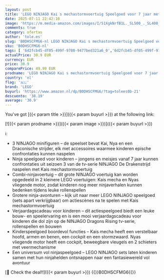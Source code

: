 ```yaml
---
layout: post
title: 'LEGO NINJAGO Kai s mechastormvoertuig Speelgoed voor 7 jaar met 3 Minifiguren en Motor  Voertuig Bouwpakket voor Kinderen  Cadeau voor Jongens en Meisjes vanaf 7 jaar en Fans van Dragons Rising 71830'
date: 2025-07-11 22:42:10
image: 'https://m.media-amazon.com/images/I/51XgkNrfB1L._SL500_._SL400_.jpg'
comments: true
category: ofertas
author: 'tole.es'
slug: 'B0DHSCFMG6-nl LEGO NINJAGO Kai s mechastormvoertuig Speelgoed voor 7...'
sku: 'B0DHSCFMG6-nl'
tags: [ '6d2fcb45-df05-499f-9780-9477bed321a6_0','6d2fcb45-df05-499f-9780-9477bed321a6_501','Arborist Merchandising Root','Bouw- & constructiespeelgoed','Creatieve spellen','Educatief speelgoed','Self Service','Special Features Stores','Speelgoed & spellen','Speelgoedbouwsets','lego','🇳🇱', ]
actualPrice: 30.9 EUR
currency: EUR
price: 30.9
comparePrice: 49.99 EUR
prodname: 'LEGO NINJAGO Kai s mechastormvoertuig Speelgoed voor 7 jaar met 3 Minifiguren en Motor  Voertuig Bouwpakket voor Kinderen  Cadeau voor Jongens en Meisjes vanaf 7 jaar en Fans van Dragons Rising 71830'
country: 'nl'
flag: '🇳🇱'
brand: 'LEGO'
buyurl: 'https://www.amazon.nl/dp/B0DHSCFMG6/?tag=tolees0b-21'
descuento: '38.19'
average: '30.9'
---
```


You've got [{{< param title >}}]({{< param buyurl >}}) at the following link:

[![{{< param prodname >}}]({{< param image >}})]({{< param buyurl >}})

ℹ️:

- 3 NINJAGO minifiguren – de speelset bevat Kai, Nya en een Draconische strijder, elk met accessoires waarmee kinderen epische confrontaties kunnen naspelen
- Ninja speelgoed voor kinderen – jongens en meisjes vanaf 7 jaar kunnen confrontaties uit seizoen 3 van de tv-serie NINJAGO De Drakenstrijd naspelen met Kais mechastormvoertuig
- Combi-ninjavoertuig – dit grote NINJAGO voertuig kan worden opgedeeld in 2 kleinere LEGO voertuigen: Kais mecha en Nyas vliegende motor, zodat kinderen nog meer ninjaverhalen kunnen bedenken tijdens leuke rollenspellen
- Grotere ninja-avonturen – kijk uit naar meer LEGO NINJAGO speelgoed (sets apart verkrijgbaar) om actiescènes na te spelen met Kais mechastormvoertuig
- Verjaardagscadeau voor kinderen – dit actiespeelgoed biedt een leuke bouw- en speelervaring en is een mooi verjaardagscadeau voor kinderen die dol zijn op de NINJAGO Dragons Rising tv-serie, rollenspellen en bouwen
- Kinderspeelgoed boordevol functies – Kais mecha heeft een verstelbaar hoofd, armen en benen, een cockpit en een stormzwaard. Nyas vliegende motor heeft een cockpit, beweegbare vleugels en 2 schieters met veermechanisme
- Een universum vol ninjaspeelgoed – LEGO NINJAGO sets laten kinderen samen met hun ninjahelden ontsnappen naar een fantasiewereld vol avontuur

[🛒 Check the deal!!]({{< param buyurl >}})
{{<world>}}B0DHSCFMG6{{</world>}}
